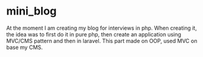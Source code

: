 # mini_blog 
At the moment I am creating my blog for interviews in php. When creating it, the idea was to first do it in pure php,
then create an application using MVC/CMS pattern and then in laravel.
This part made on OOP, used MVC on base my CMS.
